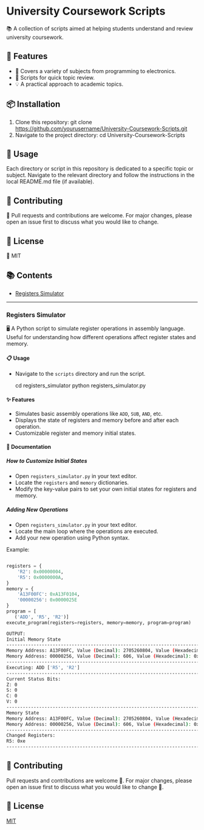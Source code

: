 # University Coursework Scripts

📚 A collection of scripts aimed at helping students understand and review university coursework. 

## 🌟 Features

- 📘 Covers a variety of subjects from programming to electronics.
- 📝 Scripts for quick topic review.
- 💡 A practical approach to academic topics.

## 📦 Installation

1. Clone this repository:
git clone https://github.com/yourusername/University-Coursework-Scripts.git
2. Navigate to the project directory:
cd University-Coursework-Scripts

## 🚀 Usage
Each directory or script in this repository is dedicated to a specific topic or subject. Navigate to the relevant directory and follow the instructions in the local README.md file (if available).

## 🤝 Contributing
🙏 Pull requests and contributions are welcome. For major changes, please open an issue first to discuss what you would like to change.

## 📜 License
📝 MIT

## 📚 Contents

- [Registers Simulator](#registers-simulator)

---

### Registers Simulator

🖥️ A Python script to simulate register operations in assembly language. Useful for understanding how different operations affect register states and memory.

#### 📋 Usage

- Navigate to the `scripts` directory and run the script.

  cd registers_simulator
  python registers_simulator.py

#### ✨ Features

- Simulates basic assembly operations like `ADD`, `SUB`, `AND`, etc.
- Displays the state of registers and memory before and after each operation.
- Customizable register and memory initial states.

#### 📖 Documentation

##### How to Customize Initial States

- Open `registers_simulator.py` in your text editor.
- Locate the `registers` and `memory` dictionaries.
- Modify the key-value pairs to set your own initial states for registers and memory.

##### Adding New Operations

- Open `registers_simulator.py` in your text editor.
- Locate the main loop where the operations are executed.
- Add your new operation using Python syntax.

Example:

```python

registers = {
    'R2': 0x00000004,
    'R5': 0x0000000A,     
}
memory = {       
    'A13F00FC': 0xA13F0104,
    '00000256': 0x0000025E
}
program = [
   ('ADD', 'R5', 'R2')]
execute_program(registers=registers, memory=memory, program=program)
```
```bash
OUTPUT:
Initial Memory State
--------------------------------------------------------------------------------
Memory Address: A13F00FC, Value (Decimal): 2705260804, Value (Hexadecimal): 0xa13f0104
Memory Address: 00000256, Value (Decimal): 606, Value (Hexadecimal): 0x25e
--------------------------------------------------------------------------------
Executing: ADD ['R5', 'R2']
--------------------------------------------------------------------------------
Current Status Bits:
Z: 0
S: 0
C: 0
V: 0
--------------------------------------------------------------------------------
Memory State
Memory Address: A13F00FC, Value (Decimal): 2705260804, Value (Hexadecimal): 0xa13f0104
Memory Address: 00000256, Value (Decimal): 606, Value (Hexadecimal): 0x25e
--------------------------------------------------------------------------------
Changed Registers:
R5: 0xe
--------------------------------------------------------------------------------
```
## 🤝 Contributing
Pull requests and contributions are welcome 🙏. For major changes, please open an issue first to discuss what you would like to change 📝.

## 📜 License

[MIT](https://choosealicense.com/licenses/mit/)
